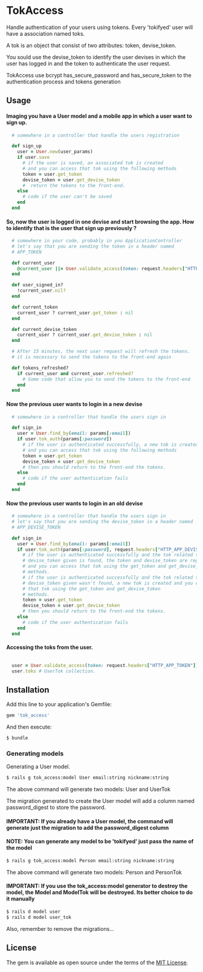 # TokAccess
Handle authentication of your users using tokens.
Every 'tokifyed' user will have a association named
toks.

A tok is an object that consist of two attributes: token, devise_token.

You sould use the devise_token to identify the user devises
in which the user has logged in and the token to authenticate the
user request.

TokAccess use bcrypt has_secure_password and has_secure_token to the authentication process and tokens generation

## Usage

#### Imaging you have a User model and a mobile app in which a user want to sign up.

```ruby
  # somewhere in a controller that handle the users registration

  def sign_up
    user = User.new(user_params)
    if user.save
      # if the user is saved, an associated tok is created
      # and you can access that tok using the following methods
      token = user.get_token
      devise_token = user.get_devise_token
      #  return the tokens to the front-end.
    else
      # code if the user can't be saved
    end
  end
```
#### So, now the user is logged in one devise and start browsing the app. How to identify that is the user that sign up previously ?

```ruby
  # somewhere in your code, probably in you ApplicationController
  # let's say that you are sending the token in a header named
  # APP_TOKEN

  def current_user
    @current_user ||= User.validate_access(token: request.headers["HTTP_APP_TOKEN"])
  end

  def user_signed_in?
    !current_user.nil?
  end

  def current_token
    current_user ? current_user.get_token : nil
  end

  def current_devise_token
    current_user ? current_user.get_devise_token : nil
  end

  # After 15 minutes, the next user request will refresh the tokens.
  # it is necessary to send the tokens to the front-end again

  def tokens_refreshed?
    if current_user and current_user.refreshed?
      # Some code that allow you to send the tokens to the front-end
    end
  end
```


#### Now the previous user wants to login in a new devise

```ruby
  # somewhere in a controller that handle the users sign in

  def sign_in
    user = User.find_by(email: params[:email])
    if user.tok_auth(params[:password])
      # if the user is authenticated successfully, a new tok is created
      # and you can access that tok using the following methods
      token = user.get_token
      devise_token = user.get_devise_token
      # then you should return to the front-end the tokens.
    else
      # code if the user authentication fails
    end
  end
```

#### Now the previous user wants to login in an old devise

```ruby
  # somewhere in a controller that handle the users sign in
  # let's say that you are sending the devise_token in a header named
  # APP_DEVISE_TOKEN

  def sign_in
    user = User.find_by(email: params[:email])
    if user.tok_auth(params[:password], request.headers["HTTP_APP_DEVISE_TOKEN"])
      # if the user is authenticated successfully and the tok related to the
      # devise_token given is found, the token and devise_token are regenerated
      # and you can access that tok using the get_token and get_devise_token
      # methods.
      # if the user is authenticated successfully and the tok related to the
      # devise_token given wasn't found, a new tok is created and you can access
      # that tok using the get_token and get_devise_token
      # methods.
      token = user.get_token
      devise_token = user.get_devise_token
      # then you should return to the front-end the tokens.
    else
      # code if the user authentication fails
    end
  end
```

#### Accessing the toks from the user.
```ruby

  user = User.validate_access(token: request.headers["HTTP_APP_TOKEN"])
  user.toks # UserTok collection.

```


## Installation
Add this line to your application's Gemfile:

```ruby
gem 'tok_access'
```

And then execute:
```bash
$ bundle
```

### Generating models

Generating a User model.

```bash
$ rails g tok_access:model User email:string nickname:string
```
The above command will generate two models: User and UserTok

The migration generated to create the User model will add a column named
password_digest to store the password.

#### IMPORTANT: If you already have a User model, the command will generate just the migration to add the password_digest column

#### NOTE: You can generate any model to be 'tokifyed' just pass the name of the model

```bash
$ rails g tok_access:model Person email:string nickname:string
```
The above command will generate two models: Person and PersonTok

#### IMPORTANT: If you use the tok_access:model generator to destroy the model, the Model and ModelTok will be destroyed. Its better choice to do it manually

```bash
$ rails d model user
$ rails d model user_tok
```

Also, remember to remove the migrations...


## License
The gem is available as open source under the terms of the [MIT License](http://opensource.org/licenses/MIT).
